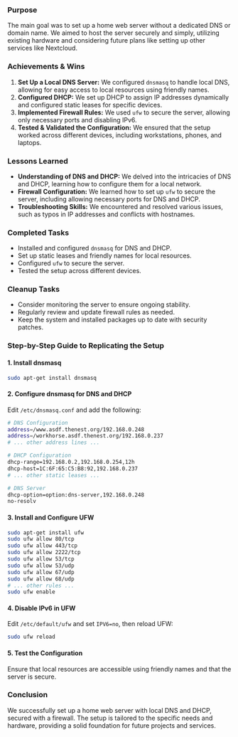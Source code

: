 ### Purpose
The main goal was to set up a home web server without a dedicated DNS or domain name. We aimed to host the server securely and simply, utilizing existing hardware and considering future plans like setting up other services like Nextcloud.

### Achievements & Wins
1. **Set Up a Local DNS Server:** We configured `dnsmasq` to handle local DNS, allowing for easy access to local resources using friendly names.
2. **Configured DHCP:** We set up DHCP to assign IP addresses dynamically and configured static leases for specific devices.
3. **Implemented Firewall Rules:** We used `ufw` to secure the server, allowing only necessary ports and disabling IPv6.
4. **Tested & Validated the Configuration:** We ensured that the setup worked across different devices, including workstations, phones, and laptops.

### Lessons Learned
- **Understanding of DNS and DHCP:** We delved into the intricacies of DNS and DHCP, learning how to configure them for a local network.
- **Firewall Configuration:** We learned how to set up `ufw` to secure the server, including allowing necessary ports for DNS and DHCP.
- **Troubleshooting Skills:** We encountered and resolved various issues, such as typos in IP addresses and conflicts with hostnames.

### Completed Tasks
- Installed and configured `dnsmasq` for DNS and DHCP.
- Set up static leases and friendly names for local resources.
- Configured `ufw` to secure the server.
- Tested the setup across different devices.

### Cleanup Tasks
- Consider monitoring the server to ensure ongoing stability.
- Regularly review and update firewall rules as needed.
- Keep the system and installed packages up to date with security patches.

### Step-by-Step Guide to Replicating the Setup

#### 1. Install dnsmasq
```bash
sudo apt-get install dnsmasq
```

#### 2. Configure dnsmasq for DNS and DHCP
Edit `/etc/dnsmasq.conf` and add the following:

```bash
# DNS Configuration
address=/www.asdf.thenest.org/192.168.0.248
address=/workhorse.asdf.thenest.org/192.168.0.237
# ... other address lines ...

# DHCP Configuration
dhcp-range=192.168.0.2,192.168.0.254,12h
dhcp-host=1C:6F:65:C5:B8:92,192.168.0.237
# ... other static leases ...

# DNS Server
dhcp-option=option:dns-server,192.168.0.248
no-resolv
```

#### 3. Install and Configure UFW
```bash
sudo apt-get install ufw
sudo ufw allow 80/tcp
sudo ufw allow 443/tcp
sudo ufw allow 2222/tcp
sudo ufw allow 53/tcp
sudo ufw allow 53/udp
sudo ufw allow 67/udp
sudo ufw allow 68/udp
# ... other rules ...
sudo ufw enable
```

#### 4. Disable IPv6 in UFW
Edit `/etc/default/ufw` and set `IPV6=no`, then reload UFW:

```bash
sudo ufw reload
```

#### 5. Test the Configuration
Ensure that local resources are accessible using friendly names and that the server is secure.

### Conclusion
We successfully set up a home web server with local DNS and DHCP, secured with a firewall. The setup is tailored to the specific needs and hardware, providing a solid foundation for future projects and services.
